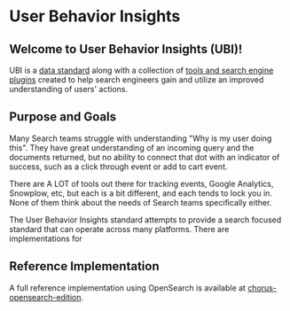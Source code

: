 # User Behavior Insights

## Welcome to User Behavior Insights (UBI)!

UBI is a [data standard](standard.md) along with a collection of [tools and search engine plugins](tools.md) created to help search engineers gain and utilize an improved understanding of users' actions.

## Purpose and Goals

Many Search teams struggle with understanding "Why is my user doing this". They have great understanding of an incoming query and the documents returned, but no ability to connect that dot with an indicator of success, such as a click through event or add to cart event.

There are A LOT of tools out there for tracking events, Google Analytics, Snowplow, etc, but each is a bit different, and each tends to lock you in. None of them think about the needs of Search teams specifically either.

The User Behavior Insights standard attempts to provide a search focused standard that can operate across many platforms. There are implementations for

## Reference Implementation

A full reference implementation using OpenSearch is available at [chorus-opensearch-edition](https://github.com/o19s/chorus-opensearch-edition).